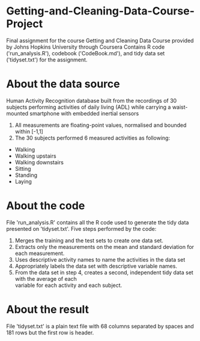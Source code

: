 # Getting-and-Cleaning-Data-Course-Project
Final assignment for the course Getting and Cleaning Data Course provided by Johns Hopkins University through Coursera
Contains R code ('run_analysis.R'), codebook ('CodeBook.md'), and tidy data set ('tidyset.txt') for the assignment.

# About the data source
 Human Activity Recognition database built from the recordings of 30 subjects performing activities of daily living (ADL) while carrying a waist-mounted smartphone with embedded inertial sensors

1. All measurements are floating-point values, normalised and bounded within [-1,1]
2. The 30 subjects performed 6 measured activities as following:
  * Walking
  * Walking upstairs
  * Walking downstairs
  * Sitting
  * Standing
  * Laying

# About the code
File 'run_analysis.R' contains all the R code used to generate the tidy data presented on 'tidyset.txt'.
Five steps performed by the code:
1. Merges the training and the test sets to create one data set.
2. Extracts only the measurements on the mean and standard deviation for each measurement.
3. Uses descriptive activity names to name the activities in the data set
4. Appropriately labels the data set with descriptive variable names.
5. From the data set in step 4, creates a second, independent tidy data set with the average of each  
  variable for each activity and each subject.

# About the result
File 'tidyset.txt' is a plain text file with 68 columns separated by spaces and 181 rows but the first
row is header.
